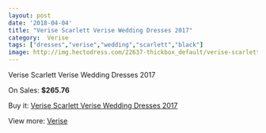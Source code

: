 ```yaml
---
layout: post
date: '2018-04-04'
title: "Verise Scarlett Verise Wedding Dresses 2017"
category:  Verise
tags: ["dresses","verise","wedding","scarlett","black"]
image: http://img.hectodress.com/22637-thickbox_default/verise-scarlett-verise-wedding-dresses-2012.jpg
---
```

Verise Scarlett Verise Wedding Dresses 2017

On Sales: **$265.76**
<a href="https://www.hectodress.com/-verise/10539-verise-scarlett-verise-wedding-dresses-2012.html"><amp-img layout="responsive" width="600" height="600" src="//img.hectodress.com/22637-thickbox_default/verise-scarlett-verise-wedding-dresses-2012.jpg" alt="Verise Scarlett Verise Wedding Dresses 2017 0" /></a>
<a href="https://www.hectodress.com/-verise/10539-verise-scarlett-verise-wedding-dresses-2012.html"><amp-img layout="responsive" width="600" height="600" src="//img.hectodress.com/22639-thickbox_default/verise-scarlett-verise-wedding-dresses-2012.jpg" alt="Verise Scarlett Verise Wedding Dresses 2017 1" /></a>
<a href="https://www.hectodress.com/-verise/10539-verise-scarlett-verise-wedding-dresses-2012.html"><amp-img layout="responsive" width="600" height="600" src="//img.hectodress.com/22638-thickbox_default/verise-scarlett-verise-wedding-dresses-2012.jpg" alt="Verise Scarlett Verise Wedding Dresses 2017 2" /></a>

Buy it: [Verise Scarlett Verise Wedding Dresses 2017](https://www.hectodress.com/-verise/10539-verise-scarlett-verise-wedding-dresses-2012.html "Verise Scarlett Verise Wedding Dresses 2017")

View more: [ Verise](https://www.hectodress.com/170--verise " Verise")